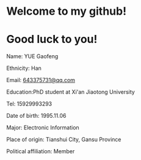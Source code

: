 # Welcome to my github!
# Good luck to you!

Name: YUE Gaofeng

Ethnicity: Han

Email: 643375731@qq.com

Education:PhD student at Xi'an Jiaotong University
 
Tel: 15929993293

Date of birth: 1995.11.06 

Major: Electronic Information
 
Place of origin: Tianshui City, Gansu Province 

Political affiliation: Member
